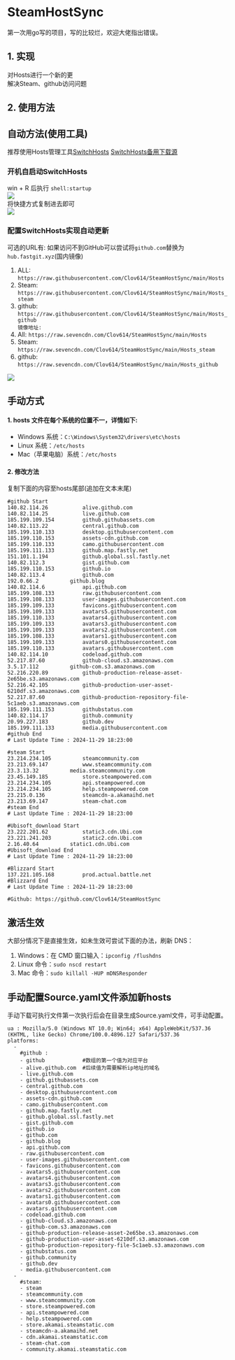# SteamHostSync
第一次用go写的项目，写的比较烂，欢迎大佬指出错误。

## 1. 实现
对Hosts进行一个新的更  
解决Steam、github访问问题

## 2. 使用方法
## 自动方法(使用工具)
推荐使用Hosts管理工具[SwitchHosts](https://github.com/oldj/SwitchHosts) 
[SwitchHosts备用下载源](https://nas.iaimi.info/s/nT5pb8jMQp32QwB)
### 开机自启动SwitchHosts
win + R 后执行 `shell:startup`    
![](/img/1.png)  
将快捷方式复制进去即可  
![](/img/2.png)  
### 配置SwitchHosts实现自动更新  
可选的URL有:
如果访问不到GitHub可以尝试将`github.com`替换为`hub.fastgit.xyz`(国内镜像)
1. ALL: `https://raw.githubusercontent.com/Clov614/SteamHostSync/main/Hosts`  
2. Steam: `https://raw.githubusercontent.com/Clov614/SteamHostSync/main/Hosts_steam`  
3. github: `https://raw.githubusercontent.com/Clov614/SteamHostSync/main/Hosts_github`    
`镜像地址:`
4. All: `https://raw.sevencdn.com/Clov614/SteamHostSync/main/Hosts`  
5. Steam: `https://raw.sevencdn.com/Clov614/SteamHostSync/main/Hosts_steam`  
6. github: `https://raw.sevencdn.com/Clov614/SteamHostSync/main/Hosts_github`  

![](/img/3.png)

## 手动方式
#### 1. hosts 文件在每个系统的位置不一，详情如下:
- Windows 系统：`C:\Windows\System32\drivers\etc\hosts`
- Linux 系统：`/etc/hosts`
- Mac（苹果电脑）系统：`/etc/hosts`

#### 2. 修改方法
复制下面的内容至hosts尾部(追加在文本末尾)

```
#github Start
140.82.114.26			alive.github.com
140.82.114.25			live.github.com
185.199.109.154			github.githubassets.com
140.82.113.22			central.github.com
185.199.110.133			desktop.githubusercontent.com
185.199.110.153			assets-cdn.github.com
185.199.110.133			camo.githubusercontent.com
185.199.111.133			github.map.fastly.net
151.101.1.194			github.global.ssl.fastly.net
140.82.112.3			gist.github.com
185.199.110.153			github.io
140.82.113.4			github.com
192.0.66.2			github.blog
140.82.114.6			api.github.com
185.199.108.133			raw.githubusercontent.com
185.199.108.133			user-images.githubusercontent.com
185.199.109.133			favicons.githubusercontent.com
185.199.109.133			avatars5.githubusercontent.com
185.199.110.133			avatars4.githubusercontent.com
185.199.109.133			avatars3.githubusercontent.com
185.199.109.133			avatars2.githubusercontent.com
185.199.108.133			avatars1.githubusercontent.com
185.199.109.133			avatars0.githubusercontent.com
185.199.110.133			avatars.githubusercontent.com
140.82.114.10			codeload.github.com
52.217.87.60			github-cloud.s3.amazonaws.com
3.5.17.112			github-com.s3.amazonaws.com
52.216.220.89			github-production-release-asset-2e65be.s3.amazonaws.com
52.216.42.105			github-production-user-asset-6210df.s3.amazonaws.com
52.217.87.60			github-production-repository-file-5c1aeb.s3.amazonaws.com
185.199.111.153			githubstatus.com
140.82.114.17			github.community
20.99.227.183			github.dev
185.199.111.133			media.githubusercontent.com
#github End
# Last Update Time : 2024-11-29 18:23:00 

#steam Start
23.214.234.105			steamcommunity.com
23.213.69.147			www.steamcommunity.com
23.3.13.32			media.steamcommunity.com
23.45.149.185			store.steampowered.com
23.214.234.105			api.steampowered.com
23.214.234.105			help.steampowered.com
23.215.0.136			steamcdn-a.akamaihd.net
23.213.69.147			steam-chat.com
#steam End
# Last Update Time : 2024-11-29 18:23:00 

#Ubisoft_download Start
23.222.201.62			static3.cdn.Ubi.com
23.221.241.203			static2.cdn.Ubi.com
2.16.40.64			static1.cdn.Ubi.com
#Ubisoft_download End
# Last Update Time : 2024-11-29 18:23:00 

#Blizzard Start
137.221.105.168			prod.actual.battle.net
#Blizzard End
# Last Update Time : 2024-11-29 18:23:00 

#Github: https://github.com/Clov614/SteamHostSync

```

## 激活生效
大部分情况下是直接生效，如未生效可尝试下面的办法，刷新 DNS：
1. Windows：在 CMD 窗口输入：`ipconfig /flushdns`
2. Linux 命令：`sudo nscd restart`
3. Mac 命令：`sudo killall -HUP mDNSResponder`  

## 手动配置Source.yaml文件添加新hosts  
手动下载可执行文件第一次执行后会在目录生成Source.yaml文件，可手动配置。  

```
ua : Mozilla/5.0 (Windows NT 10.0; Win64; x64) AppleWebKit/537.36 (KHTML, like Gecko) Chrome/100.0.4896.127 Safari/537.36
platforms:
  -
    #github :
    - github            #数组的第一个值为对应平台
    - alive.github.com  #后续值为需要解析ip地址的域名
    - live.github.com
    - github.githubassets.com
    - central.github.com
    - desktop.githubusercontent.com
    - assets-cdn.github.com
    - camo.githubusercontent.com
    - github.map.fastly.net
    - github.global.ssl.fastly.net
    - gist.github.com
    - github.io
    - github.com
    - github.blog
    - api.github.com
    - raw.githubusercontent.com
    - user-images.githubusercontent.com
    - favicons.githubusercontent.com
    - avatars5.githubusercontent.com
    - avatars4.githubusercontent.com
    - avatars3.githubusercontent.com
    - avatars2.githubusercontent.com
    - avatars1.githubusercontent.com
    - avatars0.githubusercontent.com
    - avatars.githubusercontent.com
    - codeload.github.com
    - github-cloud.s3.amazonaws.com
    - github-com.s3.amazonaws.com
    - github-production-release-asset-2e65be.s3.amazonaws.com
    - github-production-user-asset-6210df.s3.amazonaws.com
    - github-production-repository-file-5c1aeb.s3.amazonaws.com
    - githubstatus.com
    - github.community
    - github.dev
    - media.githubusercontent.com
  -
    #steam:
    - steam
    - steamcommunity.com
    - www.steamcommunity.com
    - store.steampowered.com
    - api.steampowered.com
    - help.steampowered.com
    - store.akamai.steamstatic.com
    - steamcdn-a.akamaihd.net
    - cdn.akamai.steamstatic.com
    - steam-chat.com
    - community.akamai.steamstatic.com
```
